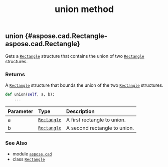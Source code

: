 ﻿---
title: union method
second_title: Aspose.CAD for Python via .NET API References
description: 
type: docs
weight: 130
url: /aspose.cad/rectangle/union/
is_root: false
---

## union {#aspose.cad.Rectangle-aspose.cad.Rectangle}

Gets a [`Rectangle`](/cad/python-net/aspose.cad/rectangle) structure that contains the union of two [`Rectangle`](/cad/python-net/aspose.cad/rectangle) structures.


### Returns 


A [`Rectangle`](/cad/python-net/aspose.cad/rectangle) structure that bounds the union of the two [`Rectangle`](/cad/python-net/aspose.cad/rectangle) structures.


```python
def union(self, a, b):
    ...
```


| Parameter | Type | Description |
| :- | :- | :- |
| a | [`Rectangle`](/cad/python-net/aspose.cad/rectangle) | A first rectangle to union. |
| b | [`Rectangle`](/cad/python-net/aspose.cad/rectangle) | A second rectangle to union. |



### See Also
* module [`aspose.cad`](../../)
* class [`Rectangle`](/cad/python-net/aspose.cad/rectangle)
